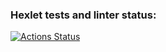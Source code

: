 ### Hexlet tests and linter status:
[![Actions Status](https://github.com/alex-e505/frontend-project-44/workflows/hexlet-check/badge.svg)](https://github.com/alex-e505/frontend-project-44/actions)
